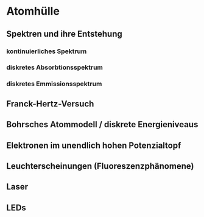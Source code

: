 # Atomhülle

## Spektren und ihre Entstehung

### kontinuierliches Spektrum

### diskretes Absorbtionsspektrum

### diskretes Emmissionsspektrum

## Franck-Hertz-Versuch

## Bohrsches Atommodell / diskrete Energieniveaus

## Elektronen im unendlich hohen Potenzialtopf

## Leuchterscheinungen (Fluoreszenzphänomene)

## Laser

## LEDs
